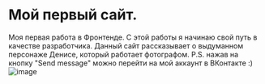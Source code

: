 # Мой первый сайт.
Моя первая работа в Фронтенде. 
С этой работы я начинаю свой путь в качестве разработчика. 
Данный сайт рассказывает о выдуманном персонаже Денисе, который работает фотографом. 
P.S. нажав на кнопку "Send message" можно перейти на мой аккаунт в ВКонтакте :)
![image](https://user-images.githubusercontent.com/106984610/236442672-d16e6f60-1424-49de-acaf-a8f60012a2b3.png)
